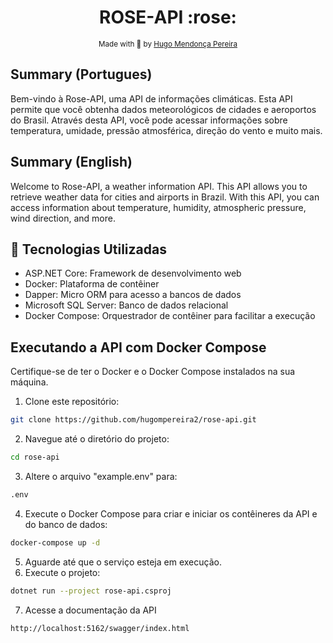 <h1 align="center"> ROSE-API :rose: </h1>

<div align="center">
  <sub> Made with 💖 by
    <a href="https://github.com/hugompereira2">Hugo Mendonça Pereira</a>
  </sub>
</div>

## Summary (Portugues)

Bem-vindo à Rose-API, uma API de informações climáticas. Esta API permite que você obtenha dados meteorológicos de cidades e aeroportos do Brasil. Através desta API, você pode acessar informações sobre temperatura, umidade, pressão atmosférica, direção do vento e muito mais.

## Summary (English)

Welcome to Rose-API, a weather information API. This API allows you to retrieve weather data for cities and airports in Brazil. With this API, you can access information about temperature, humidity, atmospheric pressure, wind direction, and more.

## 🚀 Tecnologias Utilizadas ##

- ASP.NET Core: Framework de desenvolvimento web
- Docker: Plataforma de contêiner
- Dapper: Micro ORM para acesso a bancos de dados
- Microsoft SQL Server: Banco de dados relacional
- Docker Compose: Orquestrador de contêiner para facilitar a execução

## Executando a API com Docker Compose

Certifique-se de ter o Docker e o Docker Compose instalados na sua máquina.

1. Clone este repositório:
```sh
git clone https://github.com/hugompereira2/rose-api.git
```
2. Navegue até o diretório do projeto:
```sh
cd rose-api
```
3. Altere o arquivo "example.env" para:
```sh
.env
```
4. Execute o Docker Compose para criar e iniciar os contêineres da API e do banco de dados:
```sh
docker-compose up -d
```
5. Aguarde até que o serviço esteja em execução.
6. Execute o projeto:
```sh
dotnet run --project rose-api.csproj
```
7. Acesse a documentação da API
```sh
http://localhost:5162/swagger/index.html
```
